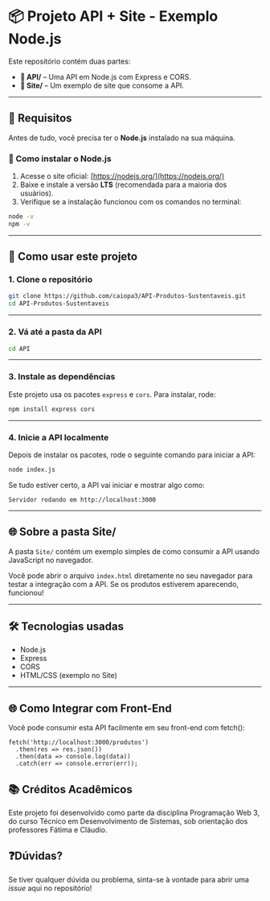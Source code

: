 # 📦 Projeto API + Site - Exemplo Node.js

Este repositório contém duas partes:

- **📁 API/** – Uma API em Node.js com Express e CORS.
- **📁 Site/** – Um exemplo de site que consome a API.

---

## 🚀 Requisitos

Antes de tudo, você precisa ter o **Node.js** instalado na sua máquina.

### 🔧 Como instalar o Node.js

1. Acesse o site oficial: [https://nodejs.org/](https://nodejs.org/)
2. Baixe e instale a versão **LTS** (recomendada para a maioria dos usuários).
3. Verifique se a instalação funcionou com os comandos no terminal:

```bash
node -v
npm -v
```

---

## 📂 Como usar este projeto

### 1. Clone o repositório

```bash
git clone https://github.com/caiopa3/API-Produtos-Sustentaveis.git
cd API-Produtos-Sustentaveis
```


---

### 2. Vá até a pasta da API

```bash
cd API
```

---

### 3. Instale as dependências

Este projeto usa os pacotes `express` e `cors`. Para instalar, rode:

```bash
npm install express cors
```

---

### 4. Inicie a API localmente

Depois de instalar os pacotes, rode o seguinte comando para iniciar a API:

```bash
node index.js
```

Se tudo estiver certo, a API vai iniciar e mostrar algo como:

```
Servidor rodando em http://localhost:3000
```

---

## 🌐 Sobre a pasta Site/

A pasta `Site/` contém um exemplo simples de como consumir a API usando JavaScript no navegador.

Você pode abrir o arquivo `index.html` diretamente no seu navegador para testar a integração com a API.
Se os produtos estiverem aparecendo, funcionou!

---

## 🛠️ Tecnologias usadas

- Node.js
- Express
- CORS
- HTML/CSS (exemplo no Site)

---

## 🌐 Como Integrar com Front-End
Você pode consumir esta API facilmente em seu front-end com fetch():
```
fetch('http://localhost:3000/produtos')
  .then(res => res.json())
  .then(data => console.log(data))
  .catch(err => console.error(err));
  ```
## 📚 Créditos Acadêmicos
Este projeto foi desenvolvido como parte da disciplina Programação Web 3, do curso Técnico em Desenvolvimento de Sistemas, sob orientação dos professores Fátima e Cláudio.

## ❓Dúvidas?

Se tiver qualquer dúvida ou problema, sinta-se à vontade para abrir uma *issue* aqui no repositório!
